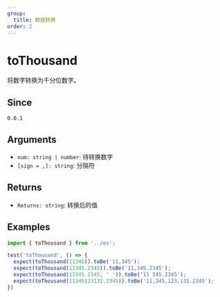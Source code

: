 ```yaml
---
group:
  title: 数据转换
order: 2
---
```


# toThousand

将数字转换为千分位数字。

## Since

`0.0.1`

## Arguments

- `num: string | number`: 待转换数字
- `[sign = ,]: string`: 分隔符

## Returns

- `Returns: string`: 转换后的值

## Examples

```js
import { toThousand } from '../es';

test('toThousand', () => {
  expect(toThousand(11345)).toBe('11,345');
  expect(toThousand(11345.2345)).toBe('11,345.2345');
  expect(toThousand(11345.2345, ' ')).toBe('11 345.2345');
  expect(toThousand(11345123132.2345)).toBe('11,345,123,132.2345');
})
```

